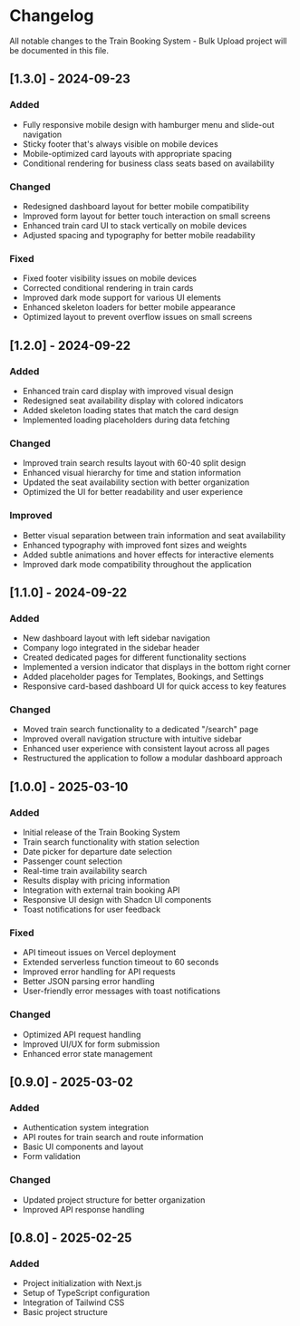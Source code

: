 # Changelog

All notable changes to the Train Booking System - Bulk Upload project will be documented in this file.

## [1.3.0] - 2024-09-23

### Added
- Fully responsive mobile design with hamburger menu and slide-out navigation
- Sticky footer that's always visible on mobile devices
- Mobile-optimized card layouts with appropriate spacing
- Conditional rendering for business class seats based on availability

### Changed
- Redesigned dashboard layout for better mobile compatibility
- Improved form layout for better touch interaction on small screens
- Enhanced train card UI to stack vertically on mobile devices
- Adjusted spacing and typography for better mobile readability

### Fixed
- Fixed footer visibility issues on mobile devices
- Corrected conditional rendering in train cards
- Improved dark mode support for various UI elements
- Enhanced skeleton loaders for better mobile appearance
- Optimized layout to prevent overflow issues on small screens

## [1.2.0] - 2024-09-22

### Added
- Enhanced train card display with improved visual design
- Redesigned seat availability display with colored indicators
- Added skeleton loading states that match the card design
- Implemented loading placeholders during data fetching

### Changed
- Improved train search results layout with 60-40 split design
- Enhanced visual hierarchy for time and station information
- Updated the seat availability section with better organization
- Optimized the UI for better readability and user experience

### Improved
- Better visual separation between train information and seat availability
- Enhanced typography with improved font sizes and weights
- Added subtle animations and hover effects for interactive elements
- Improved dark mode compatibility throughout the application

## [1.1.0] - 2024-09-22

### Added
- New dashboard layout with left sidebar navigation
- Company logo integrated in the sidebar header
- Created dedicated pages for different functionality sections
- Implemented a version indicator that displays in the bottom right corner
- Added placeholder pages for Templates, Bookings, and Settings
- Responsive card-based dashboard UI for quick access to key features

### Changed
- Moved train search functionality to a dedicated "/search" page
- Improved overall navigation structure with intuitive sidebar
- Enhanced user experience with consistent layout across all pages
- Restructured the application to follow a modular dashboard approach

## [1.0.0] - 2025-03-10

### Added
- Initial release of the Train Booking System
- Train search functionality with station selection
- Date picker for departure date selection
- Passenger count selection
- Real-time train availability search
- Results display with pricing information
- Integration with external train booking API
- Responsive UI design with Shadcn UI components
- Toast notifications for user feedback

### Fixed
- API timeout issues on Vercel deployment
- Extended serverless function timeout to 60 seconds
- Improved error handling for API requests
- Better JSON parsing error handling
- User-friendly error messages with toast notifications

### Changed
- Optimized API request handling
- Improved UI/UX for form submission
- Enhanced error state management

## [0.9.0] - 2025-03-02

### Added
- Authentication system integration
- API routes for train search and route information
- Basic UI components and layout
- Form validation

### Changed
- Updated project structure for better organization
- Improved API response handling

## [0.8.0] - 2025-02-25

### Added
- Project initialization with Next.js
- Setup of TypeScript configuration
- Integration of Tailwind CSS
- Basic project structure 